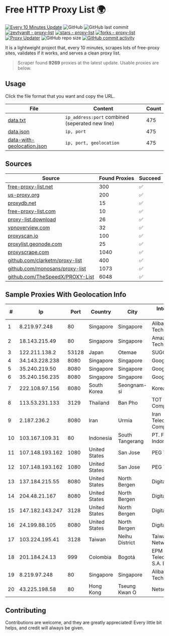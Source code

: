 
# Free HTTP Proxy List 🌍

[![Every 10 Minutes Update](https://github.com/mertguvencli/http-proxy-list/actions/workflows/main.yml/badge.svg?branch=main)](https://github.com/mertguvencli/http-proxy-list/actions/workflows/main.yml)
![GitHub](https://img.shields.io/github/license/mertguvencli/http-proxy-list)
![GitHub last commit](https://img.shields.io/github/last-commit/mertguvencli/http-proxy-list)
[![zevtyardt - proxy-list](https://img.shields.io/static/v1?label=zevtyardt&message=proxy-list&color=blue&logo=github)](https://github.com/zevtyardt/proxy-list "Go to GitHub repo")
[![stars - proxy-list](https://img.shields.io/github/stars/zevtyardt/proxy-list?style=social)](https://github.com/zevtyardt/proxy-list)
[![forks - proxy-list](https://img.shields.io/github/forks/zevtyardt/proxy-list?style=social)](https://github.com/zevtyardt/proxy-list)
[![Proxy Updater](https://github.com/zevtyardt/proxy-list/workflows/Proxy%20Updater/badge.svg)](https://github.com/zevtyardt/proxy-list/actions?query=workflow:"Proxy+Updater")
![GitHub repo size](https://img.shields.io/github/repo-size/zevtyardt/proxy-list)
[![GitHub commit activity](https://img.shields.io/github/commit-activity/m/zevtyardt/proxy-list?logo=commits)](https://github.com/zevtyardt/proxy-list/commits/main)

It is a lightweight project that, every 10 minutes, scrapes lots of free-proxy sites, validates if it works, and serves a clean proxy list.

> Scraper found **9269** proxies at the latest update. Usable proxies are below.

## Usage

Click the file format that you want and copy the URL.

|File|Content|Count|
|----|-------|-----|
|[data.txt](https://raw.githubusercontent.com/mertguvencli/http-proxy-list/main/proxy-list/data.txt)|`ip_address:port` combined (seperated new line)|475|
|[data.json](https://raw.githubusercontent.com/mertguvencli/http-proxy-list/main/proxy-list/data.json)|`ip, port`|475|
|[data-with-geolocation.json](https://raw.githubusercontent.com/mertguvencli/http-proxy-list/main/proxy-list/data-with-geolocation.json)|`ip, port, geolocation`|475|

## Sources

|Source|Found Proxies|Succeed|
|------|-------------|-------|
|[free-proxy-list.net](https://free-proxy-list.net)|300|✅|
|[us-proxy.org](https://www.us-proxy.org)|200|✅|
|[proxydb.net](http://proxydb.net)|15|✅|
|[free-proxy-list.com](https://free-proxy-list.com/?page=&port=&type%5B%5D=http&type%5B%5D=https&up_time=0&search=Search)|10|✅|
|[proxy-list.download](https://www.proxy-list.download/HTTP)|26|✅|
|[vpnoverview.com](https://vpnoverview.com/privacy/anonymous-browsing/free-proxy-servers)|32|✅|
|[proxyscan.io](https://www.proxyscan.io)|100|✅|
|[proxylist.geonode.com](https://proxylist.geonode.com/api/proxy-list?limit=300&page=1&sort_by=lastChecked&sort_type=desc&protocols=http,https)|25|✅|
|[proxyscrape.com](https://api.proxyscrape.com/v2/?request=displayproxies&protocol=http&timeout=10000&country=all&ssl=all&anonymity=all)|1040|✅|
|[github.com/clarketm/proxy-list](https://raw.githubusercontent.com/clarketm/proxy-list/master/proxy-list-raw.txt)|400|✅|
|[github.com/monosans/proxy-list](https://raw.githubusercontent.com/monosans/proxy-list/main/proxies/http.txt)|1073|✅|
|[github.com/TheSpeedX/PROXY-List](https://raw.githubusercontent.com/TheSpeedX/PROXY-List/master/http.txt)|6048|✅|


## Sample Proxies With Geolocation Info

|#|Ip|Port|Country|City|Internet Service Provider|
|-|--|----|-------|----|-------------------------|
|1|8.219.97.248|80|Singapore|Singapore|Alibaba (US) Technology Co., Ltd.|
|2|18.143.215.49|80|Singapore|Singapore|Amazon Technologies Inc.|
|3|122.211.138.2|53128|Japan|Otemae|SUGOKURA|
|4|34.143.228.238|8080|Singapore|Singapore|Google LLC|
|5|35.240.219.50|8080|Singapore|Singapore|Google LLC|
|6|35.240.156.235|8080|Singapore|Singapore|Google LLC|
|7|222.108.97.156|8080|South Korea|Seongnam-si|Korea Telecom|
|8|113.53.231.133|3129|Thailand|Ban Pho|TOT Public Company Limited|
|9|2.187.236.2|8080|Iran|Urmia|Iran Telecommunication Company PJS|
|10|103.167.109.31|80|Indonesia|South Tangerang|PT. Fiber Networks Indonesia|
|11|107.148.193.162|1080|United States|San Jose|PEG TECH INC|
|12|107.148.193.162|1080|United States|San Jose|PEG TECH INC|
|13|137.184.215.55|8080|United States|North Bergen|DigitalOcean, LLC|
|14|204.48.21.167|8080|United States|North Bergen|DigitalOcean, LLC|
|15|147.182.143.247|3128|United States|North Bergen|DigitalOcean, LLC|
|16|24.199.88.105|8080|United States|North Bergen|DigitalOcean, LLC|
|17|103.224.195.41|3128|Taiwan|Neihu District|Taiwan Fixed Network|
|18|201.184.24.13|999|Colombia|Bogotá|EPM Telecomunicaciones S.A. E.S.P.|
|19|8.219.97.248|80|Singapore|Singapore|Alibaba (US) Technology Co., Ltd.|
|20|43.225.198.58|80|Hong Kong|Tseung Kwan O|Netsec Limited|



## Contributing

Contributions are welcome, and they are greatly appreciated! Every
little bit helps, and credit will always be given.

